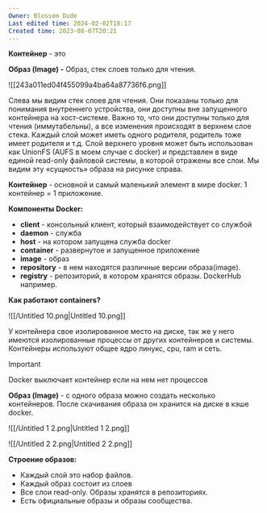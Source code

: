 ```yaml
---
Owner: Blossom Dude
Last edited time: 2024-02-02T18:17
Created time: 2023-08-07T20:21
---
```

**Контейнер** - это

**Образ (Image) -** Образ, стек слоев только для чтения.

![[243a011ed04f455099a4ba64a87736f6.png]]

Слева мы видим стек слоев для чтения. Они показаны только для понимания внутреннего устройства, они доступны вне запущенного контейнера на хост-системе. Важно то, что они доступны только для чтения (иммутабельны), а все изменения происходят в верхнем слое стека. Каждый слой может иметь одного родителя, родитель тоже имеет родителя и т.д. Слой верхнего уровня может быть использован как UnionFS (AUFS в моем случае с docker) и представлен в виде единой read-only файловой системы, в которой отражены все слои. Мы видим эту «сущность» образа на рисунке справа.  
  

**Контейнер** - основной и самый маленький элемент в мире docker. 1 контейнер = 1 приложение.

  

**Компоненты Docker:**

- **client** - консольный клиент, который взаимодействует со службой
- **daemon** - служба
- **host** - на котором запущена служба docker
- **container** - развернутое и запущенное приложение
- **image** - образ
- **repository** - в нем находятся различные версии образа(image).
- **registry** - репозиторий, в котором хранятся образы. DockerHub например.

  

  

**Как работают containers?**

![[/Untitled 10.png|Untitled 10.png]]

У контейнера свое изолированное место на диске, так же у него имеются изолированные процессы от других контейнеров и системы. Контейнеры используют общее ядро линукс, cpu, ram и сеть.

> [!important]  
> Docker выключает контейнер если на нем нет процессов  

  

**Образ (Image)** - с одного образа можно создать несколько контейнеров. После скачивания образа он хранится на диске в кэше docker.

  

![[/Untitled 1 2.png|Untitled 1 2.png]]

![[/Untitled 2 2.png|Untitled 2 2.png]]

**Строение образов:**

- Каждый слой это набор файлов.
- Каждый образ состоит из слоев
- Все слои read-only. Образы хранятся в репозиториях.
- Есть официальные образы и образы сообщества.

